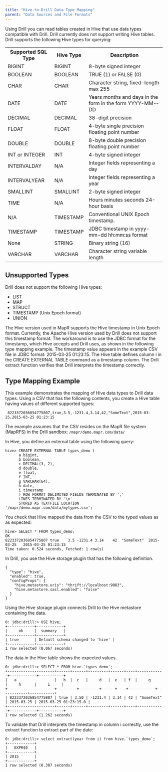 ```yaml
---
title: "Hive-to-Drill Data Type Mapping"
parent: "Data Sources and File Formats"
---
```

Using Drill you can read tables created in Hive that use data types compatible with Drill. Drill currently does not support writing Hive tables. Drill supports the following Hive types for querying:

<!-- See DRILL-1570 -->

<table>
  <tr>
    <th>Supported SQL Type</th>
    <th>Hive Type</th>
    <th>Description</th>
  </tr>
  <tr>
    <td>BIGINT</td>
    <td>BIGINT</td>
    <td>8-byte signed integer</td>
  </tr>
  <tr>
    <td>BOOLEAN</td>
    <td>BOOLEAN</td>
    <td>TRUE (1) or FALSE (0)</td>
  </tr>
  <tr>
    <td>CHAR</td>
    <td>CHAR</td>
    <td>Character string, fixed-length max 255</td>
  </tr>
  <tr>
    <td>DATE</td>
    <td>DATE</td>
    <td>Years months and days in the form in the form YYYY-­MM-­DD</td>
  </tr>
  <tr>
    <td>DECIMAL</td>
    <td>DECIMAL</td>
    <td>38-digit precision</td>
  </tr>
  <tr>
    <td>FLOAT</td>
    <td>FLOAT</td>
    <td>4-byte single precision floating point number</td>
  </tr>
  <tr>
    <td>DOUBLE</td>
    <td>DOUBLE</td>
    <td>8-byte double precision floating point number</td>
  </tr>
  <tr>
    <td>INT or INTEGER</td>
    <td>INT</td>
    <td>4-byte signed integer</td>
  </tr>
  <tr>
    <td>INTERVALDAY</td>
    <td>N/A</td>
    <td>Integer fields representing a day</td>
  </tr>
  <tr>
    <td>INTERVALYEAR</td>
    <td>N/A</td>
    <td>Integer fields representing a year</td>
  </tr>
  <tr>
    <td>SMALLINT</td>
    <td>SMALLINT</td>
    <td>2-byte signed integer</td>
  </tr>
  <tr>
    <td>TIME</td>
    <td>N/A</td>
    <td>Hours minutes seconds 24-hour basis</td>
  </tr>
  <tr>
    <td>N/A</td>
    <td>TIMESTAMP</td>
    <td>Conventional UNIX Epoch timestamp.</td>
  </tr>
  <tr>
    <td>TIMESTAMP</td>
    <td>TIMESTAMP</td>
    <td>JDBC timestamp in yyyy-mm-dd hh:mm:ss format</td>
  </tr>
  <tr>
    <td>None</td>
    <td>STRING</td>
    <td>Binary string (16)</td>
  </tr>
  
  <tr>
    <td>VARCHAR</td>
    <td>VARCHAR</td>
    <td>Character string variable length</td>
  </tr>
</table>

## Unsupported Types
Drill does not support the following Hive types:

* LIST
* MAP
* STRUCT
* TIMESTAMP (Unix Epoch format)
* UNION

The Hive version used in MapR supports the Hive timestamp in Unix Epoch format. Currently, the Apache Hive version used by Drill does not support this timestamp format. The workaround is to use the JDBC format for the timestamp, which Hive accepts and Drill uses, as shown in the following type mapping example. The timestamp value appears in the example CSV file in JDBC format: 2015-03-25 01:23:15. The Hive table defines column i in the CREATE EXTERNAL TABLE command as a timestamp column. The Drill extract function verifies that Drill interprets the timestamp correctly.

## Type Mapping Example
This example demonstrates the mapping of Hive data types to Drill data types. Using a CSV that has the following contents, you create a Hive table having values of different supported types:

     8223372036854775807,true,3.5,-1231.4,3.14,42,"SomeText",2015-03-25,2015-03-25 01:23:15 

The example assumes that the CSV resides on the MapR file system (MapRFS) in the Drill sandbox: `/mapr/demo.mapr.com/data/`
 
In Hive, you define an external table using the following query:

    hive> CREATE EXTERNAL TABLE types_demo ( 
          a bigint, 
          b boolean, 
          c DECIMAL(3, 2), 
          d double, 
          e float, 
          f INT, 
          g VARCHAR(64), 
          h date,
          i timestamp
          ) ROW FORMAT DELIMITED FIELDS TERMINATED BY ',' 
          LINES TERMINATED BY '\n' 
          STORED AS TEXTFILE LOCATION '/mapr/demo.mapr.com/data/mytypes.csv';

You check that Hive mapped the data from the CSV to the typed values as as expected:

    hive> SELECT * FROM types_demo;
    OK
    8223372036854775807	true	3.5	-1231.4	3.14	42	"SomeText"	2015-03-25   2015-03-25 01:23:15
    Time taken: 0.524 seconds, Fetched: 1 row(s)

In Drill, you use the Hive storage plugin that has the following definition.

	{
	  "type": "hive",
	  "enabled": true,
	  "configProps": {
	    "hive.metastore.uris": "thrift://localhost:9083",
	    "hive.metastore.sasl.enabled": "false"
	  }
	}

Using the Hive storage plugin connects Drill to the Hive metastore containing the data.
	
	0: jdbc:drill:> USE hive;
	+------------+------------+
	|     ok     |  summary   |
	+------------+------------+
	| true       | Default schema changed to 'hive' |
	+------------+------------+
	1 row selected (0.067 seconds)
	
The data in the Hive table shows the expected values.
	
	0: jdbc:drill:> SELECT * FROM hive.`types_demo`;
	+---------------------+------+------+---------+------+----+------------+------------+-----------+
	|   a                 |   b  |  c   |     d   |  e   | f  |     g      |     h      |     i     |
	+---------------------+---------+---------+------+----+------------+------------+-----------+
	| 8223372036854775807 | true | 3.50 | -1231.4 | 3.14 | 42 | "SomeText" | 2015-03-25 | 2015-03-25 01:23:15.0 |
	+---------------------+------+------+---------+------+----+------------+------------+-----------+
	1 row selected (1.262 seconds)
	
To validate that Drill interprets the timestamp in column i correctly, use the extract function to extract part of the date:

    0: jdbc:drill:> select extract(year from i) from hive.`types_demo`;
    +------------+
    |   EXPR$0   |
    +------------+
    | 2015       |
    +------------+
    1 row selected (0.387 seconds)
